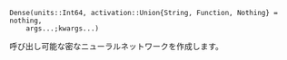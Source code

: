 ```
Dense(units::Int64, activation::Union{String, Function, Nothing} = nothing,
    args...;kwargs...)
```

呼び出し可能な密なニューラルネットワークを作成します。

